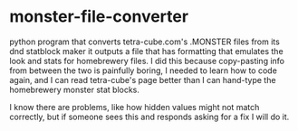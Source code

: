 # monster-file-converter
 python program that converts tetra-cube.com's .MONSTER files from its dnd statblock maker
 it outputs a file that has formatting that emulates the look and stats for homebrewery files.
 I did this because copy-pasting info from between the two is painfully boring, I needed to learn how to code again, and I can read tetra-cube's page better than I can hand-type the homebrewery monster stat blocks.

 I know there are problems, like how hidden values might not match correctly, but if someone sees this and responds asking for a fix I will do it.
